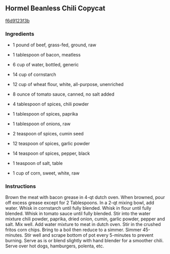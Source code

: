## Hormel Beanless Chili Copycat

[f6d9123f3b](http://www.food.com/recipe/hormel-beanless-chili-copycat-397684)

### Ingredients

 - 1 pound of beef, grass-fed, ground, raw

 - 1 tablespoon of bacon, meatless

 - 6 cup of water, bottled, generic

 - 14 cup of cornstarch

 - 12 cup of wheat flour, white, all-purpose, unenriched

 - 8 ounce of tomato sauce, canned, no salt added

 - 4 tablespoon of spices, chili powder

 - 1 tablespoon of spices, paprika

 - 1 tablespoon of onions, raw

 - 2 teaspoon of spices, cumin seed

 - 12 teaspoon of spices, garlic powder

 - 14 teaspoon of spices, pepper, black

 - 1 teaspoon of salt, table

 - 1 cup of corn, sweet, white, raw

### Instructions

Brown the meat with bacon grease in 4-qt dutch oven. When browned, pour off excess grease except for 2 Tablespoons. In a 2-qt mixing bowl, add water. Whisk in cornstarch until fully blended. Whisk in flour until fully blended. Whisk in tomato sauce until fully blended. Stir into the water mixture chili powder, paprika, dried onion, cumin, garlic powder, pepper and salt. Mix well. Add water mixture to meat in dutch oven. Stir in the crushed fritos corn chips. Bring to a boil then reduce to a simmer. Simmer 45-minutes. Stir well and scrape bottom of pot every 5-minutes to prevent burning. Serve as is or blend slightly with hand blender for a smoother chili. Serve over hot dogs, hamburgers, polenta, etc.